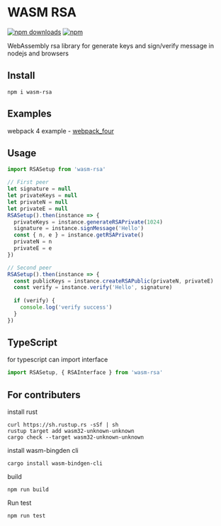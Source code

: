 # WASM RSA
[![npm downloads](https://img.shields.io/npm/dt/wasm-rsa.svg)](https://www.npmjs.com/package/wasm-rsa)
[![npm](https://img.shields.io/npm/v/wasm-rsa.svg?maxAge=2592000)](https://www.npmjs.com/package/wasm-rsa)

WebAssembly rsa library for generate keys and sign/verify message in nodejs and browsers

## Install
```shell
npm i wasm-rsa
```

## Examples

webpack 4 example - [webpack_four](https://github.com/Harzu/wasm-rsa/tree/master/examples/webpack_four)

## Usage
```javascript
import RSASetup from 'wasm-rsa'

// First peer
let signature = null
let privateKeys = null
let privateN = null
let privateE = null
RSASetup().then(instance => {
  privateKeys = instance.generateRSAPrivate(1024)
  signature = instance.signMessage('Hello')
  const { n, e } = instance.getRSAPrivate()
  privateN = n
  privateE = e
})

// Second peer
RSASetup().then(instance => {
  const publicKeys = instance.createRSAPublic(privateN, privateE)
  const verify = instance.verify('Hello', signature)
  
  if (verify) {
    console.log('verify success')
  }
})
```

## TypeScript

for typescript can import interface
```javascript
import RSASetup, { RSAInterface } from 'wasm-rsa'
```

## For contributers

install rust
```shell
curl https://sh.rustup.rs -sSf | sh
rustup target add wasm32-unknown-unknown
cargo check --target wasm32-unknown-unknown
```

install wasm-bingden cli
```shell
cargo install wasm-bindgen-cli
```

build
```shell
npm run build
```

Run test
```shell
npm run test
```